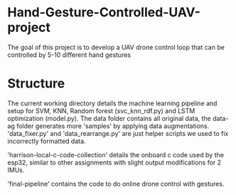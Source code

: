 # Hand-Gesture-Controlled-UAV-project
The goal of this project is to develop a UAV drone control loop that can be controlled by 5-10 different hand gestures

# Structure

The current working directory details the machine learning pipeline and setup for SVM, KNN, Random forest (svc_knn_rdf.py) and LSTM optimization (model.py). The data folder contains all original data, the data-ag folder generates more 'samples' by applying data augmentations. 'data_fixer.py' and 'data_rearrange.py' are just helper scripts we used to fix incorrectly formatted data.

'harrison-local-c-code-collection' details the onboard c code used by the esp32, similar to other assignments with slight output modifications for 2 IMUs.

'final-pipeline' contains the code to do online drone control with gestures.